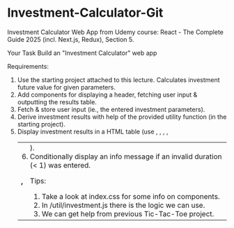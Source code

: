 # Investment-Calculator-Git
Investment Calculator Web App from Udemy course: React - The Complete Guide 2025 (incl. Next.js, Redux), Section 5.

Your Task
Build an "Investment Calculator" web app

Requirements:
1. Use the starting project attached to this lecture. Calculates investment future value for given parameters.
2. Add components for displaying a header, fetching user input & outputting the results table.
3. Fetch & store user input (ie., the entered investment parameters).
4. Derive investment results with help of the provided utility function (in the starting project).
5. Display investment results in a HTML table (use <table>, <thead>, <tbody>, <tr>, <th>, <td>).
6. Conditionally display an info message if an invalid duration (< 1) was entered.

Tips:
1. Take a look at index.css for some info on components.
2. In /util/investment.js there is the logic we can use.
3. We can get help from previous Tic-Tac-Toe project.